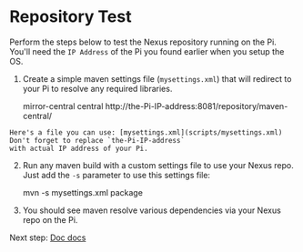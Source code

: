 Repository Test
===============

 Perform the steps below to test the Nexus repository running on the Pi. 
 You'll need the `IP Address` of the Pi you found earlier when you setup the OS.
 
  1. Create a simple maven settings file (`mysettings.xml`) that will redirect to your Pi to resolve any required 
   libraries.
  
        <settings>
            <mirrors>
                <mirror>
                    <id>mirror-central</id>
                    <mirrorOf>central</mirrorOf>
                    <url>http://the-Pi-IP-address:8081/repository/maven-central/</url>
                </mirror>
            </mirrors>
        </settings>
  
    Here's a file you can use: [mysettings.xml](scripts/mysettings.xml) Don't forget to replace `the-Pi-IP-address` 
    with actual IP address of your Pi.
   
  2. Run any maven build with a custom settings file to use your Nexus repo. Just add the `-s` parameter to use this 
     settings file:
  
        mvn -s mysettings.xml package

  3. You should see maven resolve various dependencies via your Nexus repo on the Pi.
  
Next step: [Doc docs](docdocs.html)
  
